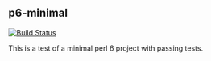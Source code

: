 
p6-minimal
----------
[![Build Status](https://travis-ci.org/bduggan/p6-minimal.svg)](https://travis-ci.org/bduggan/p6-minimal)


This is a test of a minimal perl 6 project with passing tests.

